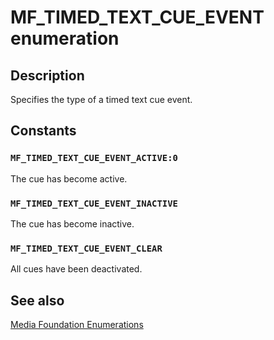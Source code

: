 # MF_TIMED_TEXT_CUE_EVENT enumeration

## Description

Specifies the type of a timed text cue event.

## Constants

### `MF_TIMED_TEXT_CUE_EVENT_ACTIVE:0`

The cue has become active.

### `MF_TIMED_TEXT_CUE_EVENT_INACTIVE`

The cue has become inactive.

### `MF_TIMED_TEXT_CUE_EVENT_CLEAR`

All cues have been deactivated.

## See also

[Media Foundation Enumerations](https://learn.microsoft.com/windows/desktop/medfound/media-foundation-enumerations)